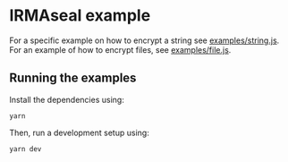 # IRMAseal example

For a specific example on how to encrypt a string see [examples/string.js](./examples/string.js).
For an example of how to encrypt files, see [examples/file.js](./examples/file.js).

## Running the examples

Install the dependencies using:

```
yarn
```

Then, run a development setup using:

```
yarn dev
```
